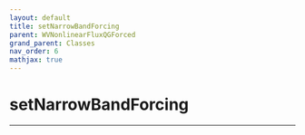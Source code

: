 ```yaml
---
layout: default
title: setNarrowBandForcing
parent: WVNonlinearFluxQGForced
grand_parent: Classes
nav_order: 6
mathjax: true
---
```


#  setNarrowBandForcing




---

